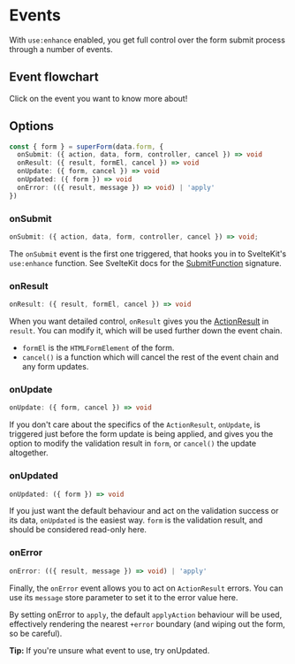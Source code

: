 <script lang="ts">
	import Form from './Form.svelte'
  import Next from '$lib/Next.svelte'
  import Flowchart from './Flowchart.svelte'
	import SuperDebug from 'sveltekit-superforms/client/SuperDebug.svelte'
  import { concepts } from '$lib/navigation/sections'

	export let data;
</script>

# Events

With `use:enhance` enabled, you get full control over the form submit process through a number of events.

## Event flowchart

Click on the event you want to know more about!

<Flowchart />

## Options

```ts
const { form } = superForm(data.form, {
  onSubmit: ({ action, data, form, controller, cancel }) => void
  onResult: ({ result, formEl, cancel }) => void
  onUpdate: ({ form, cancel }) => void
  onUpdated: ({ form }) => void
  onError: (({ result, message }) => void) | 'apply'
})
```

### onSubmit

```ts
onSubmit: ({ action, data, form, controller, cancel }) => void;
```

The `onSubmit` event is the first one triggered, that hooks you in to SvelteKit's `use:enhance` function. See SvelteKit docs for the [SubmitFunction](https://kit.svelte.dev/docs/types#public-types-submitfunction) signature.

### onResult

```ts
onResult: ({ result, formEl, cancel }) => void
```

When you want detailed control, `onResult` gives you the [ActionResult](https://kit.svelte.dev/docs/types#public-types-actionresult) in `result`. You can modify it, which will be used further down the event chain.

- `formEl` is the `HTMLFormElement` of the form.
- `cancel()` is a function which will cancel the rest of the event chain and any form updates.

### onUpdate

```ts
onUpdate: ({ form, cancel }) => void
```

If you don't care about the specifics of the `ActionResult`, `onUpdate`, is triggered just before the form update is being applied, and gives you the option to modify the validation result in `form`, or `cancel()` the update altogether.

### onUpdated

```ts
onUpdated: ({ form }) => void
```

If you just want the default behaviour and act on the validation success or its data, `onUpdated` is the easiest way. `form` is the validation result, and should be considered read-only here.

### onError

```ts
onError: (({ result, message }) => void) | 'apply'
```

Finally, the `onError` event allows you to act on `ActionResult` errors. You can use its `message` store parameter to set it to the error value here.

By setting onError to `apply`, the default `applyAction` behaviour will be used, effectively rendering the nearest `+error` boundary (and wiping out the form, so be careful).

**Tip:** If you're unsure what event to use, try onUpdated.

<Next section={concepts} />
